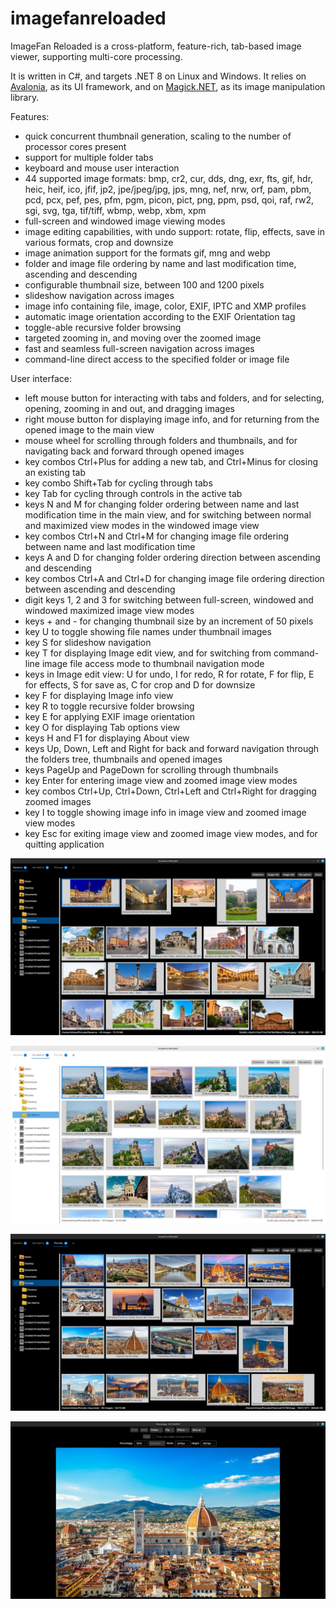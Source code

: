 # imagefanreloaded
ImageFan Reloaded is a cross-platform, feature-rich, tab-based image viewer, supporting multi-core processing.

It is written in C#, and targets .NET 8 on Linux and Windows. It relies on [Avalonia](https://github.com/AvaloniaUI/Avalonia), as its UI framework, and on [Magick.NET](https://github.com/dlemstra/Magick.NET), as its image manipulation library.

Features:
* quick concurrent thumbnail generation, scaling to the number of processor cores present
* support for multiple folder tabs
* keyboard and mouse user interaction
* 44 supported image formats: bmp, cr2, cur, dds, dng, exr, fts, gif, hdr, heic, heif, ico, jfif, jp2, jpe/jpeg/jpg, jps, mng, nef, nrw, orf, pam, pbm, pcd, pcx, pef, pes, pfm, pgm, picon, pict, png, ppm, psd, qoi, raf, rw2, sgi, svg, tga, tif/tiff, wbmp, webp, xbm, xpm
* full-screen and windowed image viewing modes
* image editing capabilities, with undo support: rotate, flip, effects, save in various formats, crop and downsize
* image animation support for the formats gif, mng and webp
* folder and image file ordering by name and last modification time, ascending and descending
* configurable thumbnail size, between 100 and 1200 pixels
* slideshow navigation across images
* image info containing file, image, color, EXIF, IPTC and XMP profiles
* automatic image orientation according to the EXIF Orientation tag
* toggle-able recursive folder browsing
* targeted zooming in, and moving over the zoomed image
* fast and seamless full-screen navigation across images
* command-line direct access to the specified folder or image file

User interface:
* left mouse button for interacting with tabs and folders, and for selecting, opening, zooming in and out, and dragging images
* right mouse button for displaying image info, and for returning from the opened image to the main view
* mouse wheel for scrolling through folders and thumbnails, and for navigating back and forward through opened images
* key combos Ctrl+Plus for adding a new tab, and Ctrl+Minus for closing an existing tab
* key combo Shift+Tab for cycling through tabs
* key Tab for cycling through controls in the active tab
* keys N and M for changing folder ordering between name and last modification time in the main view, and for switching between normal and maximized view modes in the windowed image view
* key combos Ctrl+N and Ctrl+M for changing image file ordering between name and last modification time
* keys A and D for changing folder ordering direction between ascending and descending
* key combos Ctrl+A and Ctrl+D for changing image file ordering direction between ascending and descending
* digit keys 1, 2 and 3 for switching between full-screen, windowed and windowed maximized image view modes
* keys + and - for changing thumbnail size by an increment of 50 pixels
* key U to toggle showing file names under thumbnail images
* key S for slideshow navigation
* key T for displaying Image edit view, and for switching from command-line image file access mode to thumbnail navigation mode
* keys in Image edit view: U for undo, I for redo, R for rotate, F for flip, E for effects, S for save as, C for crop and D for downsize
* key F for displaying Image info view
* key R to toggle recursive folder browsing
* key E for applying EXIF image orientation
* key O for displaying Tab options view
* keys H and F1 for displaying About view
* keys Up, Down, Left and Right for back and forward navigation through the folders tree, thumbnails and opened images
* keys PageUp and PageDown for scrolling through thumbnails
* key Enter for entering image view and zoomed image view modes
* key combos Ctrl+Up, Ctrl+Down, Ctrl+Left and Ctrl+Right for dragging zoomed images
* key I to toggle showing image info in image view and zoomed image view modes
* key Esc for exiting image view and zoomed image view modes, and for quitting application

![Screenshot 1](https://raw.githubusercontent.com/mihnea-radulescu/imagefanreloaded/main/Screenshot-1.jpg "ImageFan Reloaded - Screenshot 1")

![Screenshot 2](https://raw.githubusercontent.com/mihnea-radulescu/imagefanreloaded/main/Screenshot-2.jpg "ImageFan Reloaded - Screenshot 2")

![Screenshot 3](https://raw.githubusercontent.com/mihnea-radulescu/imagefanreloaded/main/Screenshot-3.jpg "ImageFan Reloaded - Screenshot 3")

![Screenshot 4](https://raw.githubusercontent.com/mihnea-radulescu/imagefanreloaded/main/Screenshot-4.jpg "ImageFan Reloaded - Screenshot 4")
